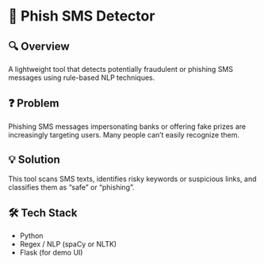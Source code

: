 # 📱 Phish SMS Detector

## 🔍 Overview
A lightweight tool that detects potentially fraudulent or phishing SMS messages using rule-based NLP techniques.

## ❓ Problem
Phishing SMS messages impersonating banks or offering fake prizes are increasingly targeting users. Many people can’t easily recognize them.

## 💡 Solution
This tool scans SMS texts, identifies risky keywords or suspicious links, and classifies them as “safe” or “phishing”.

## 🛠️ Tech Stack
- Python
- Regex / NLP (spaCy or NLTK)
- Flask (for demo UI)
